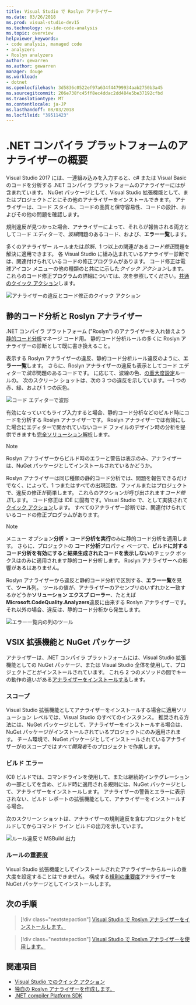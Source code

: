 ```yaml
---
title: Visual Studio で Roslyn アナライザー
ms.date: 03/26/2018
ms.prod: visual-studio-dev15
ms.technology: vs-ide-code-analysis
ms.topic: overview
helpviewer_keywords:
- code analysis, managed code
- analyzers
- Roslyn analyzers
author: gewarren
ms.author: gewarren
manager: douge
ms.workload:
- dotnet
ms.openlocfilehash: 3d5836c0522ef97a634f44799934aab2750b3a45
ms.sourcegitcommit: 206e738fc45ff8ec4ddac2dd484e5be37192cfbd
ms.translationtype: MT
ms.contentlocale: ja-JP
ms.lasthandoff: 08/03/2018
ms.locfileid: "39511423"
---
```

# <a name="overview-of-net-compiler-platform-analyzers"></a>.NET コンパイラ プラットフォームのアナライザーの概要

Visual Studio 2017 には、一連組み込みを入力すると、c# または Visual Basic のコードを分析する .NET コンパイラ プラットフォームのアナライザーにはが含まれています。 NuGet パッケージとして、Visual Studio 拡張機能として、またはプロジェクトごとにその他のアナライザーをインストールできます。 アナライザーは、コード スタイル、コードの品質と保守容易性、コードの設計、およびその他の問題を確認します。

規則違反が見つかった場合、アナライザーによって、それらが報告される両方としてコード エディターで、*波線*問題のあるコード、および、**エラー一覧**します。

多くのアナライザー ルールまたは*診断*、1 つ以上の関連がある*コード修正*問題を解決に適用できます。 各 Visual Studio に組み込まれているアナライザー診断では、関連付けられているコードの修正プログラムがあります。 コード修正は電球アイコン メニューの他の種類のと共にに示した*クイック アクション*します。 これらのコード修正プログラムの詳細については、次を参照してください。[共通のクイック アクション](../ide/common-quick-actions.md)します。

![アナライザーの違反とコード修正のクイック アクション](../code-quality/media/built-in-analyzer-code-fix.png)

## <a name="roslyn-analyzers-vs-static-code-analysis"></a>静的コード分析と Roslyn アナライザー

.NET コンパイラ プラットフォーム ("Roslyn") のアナライザーを入れ替えよう[静的コード分析](../code-quality/code-analysis-for-managed-code-overview.md)マネージ コード用。 静的コード分析ルールの多くに Roslyn アナライザーの診断として既に書き換えること。

表示する Roslyn アナライザーの違反、静的コード分析ルール違反のように、**エラー一覧**します。 さらに、Roslyn アナライザーの違反も表示としてコード エディターで*波形*問題のあるコードです。 に応じて、波線の色、[の重大度設定](../code-quality/use-roslyn-analyzers.md#rule-severity)ルールの。 次のスクリーン ショットは、次の 3 つの違反を示しています。&mdash;1 つの赤、緑、および 1 つの灰色。

![コード エディターで波形](media/diagnostics-severity-colors.png)

有効になっていてもライブ入力すると場合、静的コード分析などのビルド時にコードを分析する Roslyn アナライザーです。 Roslyn アナライザーでは有効にした場合にエディターで開かれていないコード ファイルのデザイン時の分析を提供できますも[完全ソリューション解析](../code-quality/how-to-enable-and-disable-full-solution-analysis-for-managed-code.md#to-toggle-full-solution-analysis)します。

> [!NOTE]
> Roslyn アナライザーからビルド時のエラーと警告は表示のみ、アナライザーは、NuGet パッケージとしてインストールされているかどうか。

Roslyn アナライザーは同じ種類の静的コード分析では、問題を報告できるだけでなく、によって、1 つまたはすべての出現回数、ファイルまたはプロジェクトで、違反の修正が簡単します。 これらのアクションが呼び出されます*コード修正*します。 コード修正は IDE に固有です。Visual Studio で、として実装されて[クイック アクション](../ide/quick-actions.md)します。 すべてのアナライザー診断では、関連付けられているコードの修正プログラムがあります。

> [!NOTE]
> メニュー オプション**分析** > **コード分析を実行**のみに静的コード分析を適用します。 さらに、プロジェクトの **コード分析**プロパティ ページで、**ビルドに対するコード分析を有効にする**と**結果生成されたコードを表示しない**のチェック ボックスはのみに適用されます静的コード分析します。 Roslyn アナライザーへの影響があるはありません。

Roslyn アナライザーから違反と静的コード分析で区別する、**エラー一覧**を見て、**ツール**列。 ツールの値が、アナライザーのアセンブリのいずれかと一致するかどうか**ソリューション エクスプ ローラー**、たとえば**Microsoft.CodeQuality.Analyzers**違反に由来する Roslyn アナライザーです。 それ以外の場合、違反は、静的コード分析から発生します。

![エラー一覧内の列のツール](media/code-analysis-tool-in-error-list.png)

## <a name="nuget-package-versus-vsix-extension"></a>VSIX 拡張機能と NuGet パッケージ

アナライザーは、.NET コンパイラ プラットフォームには、Visual Studio 拡張機能としての NuGet パッケージ、または Visual Studio 全体を使用して、プロジェクトごとがインストールされています。 これら 2 つのメソッドの間でキーの動作の違いがある[アナライザーをインストールする](../code-quality/install-roslyn-analyzers.md)します。

### <a name="scope"></a>スコープ

Visual Studio 拡張機能としてアナライザーをインストールする場合に適用ソリューション レベルでは、Visual Studio のすべてのインスタンス。 推奨される方法には、NuGet パッケージとして、アナライザーをインストールする場合は、NuGet パッケージがインストールされているプロジェクトにのみ適用されます。 チーム環境で、NuGet パッケージとしてインストールされているアナライザーがのスコープでは*すべて開発者*そのプロジェクトで作業します。

### <a name="build-errors"></a>ビルド エラー

(CI) ビルドでは、コマンドラインを使用して、または継続的インテグレーションの一部としてを含め、ビルド時に適用される規則には、NuGet パッケージとして、アナライザーをインストールします。 アナライザーの警告とエラーに表示されない、ビルド レポートの拡張機能として、アナライザーをインストールする場合。

次のスクリーン ショットは、アナライザーの規則違反を含むプロジェクトをビルドしてからコマンド ライン ビルドの出力を示しています。

![ルール違反で MSBuild 出力](media/command-line-build-analyzers.png)

### <a name="rule-severity"></a>ルールの重要度

Visual Studio 拡張機能としてインストールされたアナライザーからルールの重大度を設定することはできません。 構成する[規則の重要度](../code-quality/use-roslyn-analyzers.md#rule-severity)アナライザーを NuGet パッケージとしてインストールします。

## <a name="next-steps"></a>次の手順

> [!div class="nextstepaction"]
> [Visual Studio で Roslyn アナライザーをインストールします。](../code-quality/install-roslyn-analyzers.md)

> [!div class="nextstepaction"]
> [Visual Studio で Roslyn アナライザーを使用します。](../code-quality/use-roslyn-analyzers.md)

## <a name="see-also"></a>関連項目

- [Visual Studio でのクイック アクション](../ide/quick-actions.md)
- [独自の Roslyn アナライザーを作成します。](../extensibility/getting-started-with-roslyn-analyzers.md)
- [.NET compiler Platform SDK](/dotnet/csharp/roslyn-sdk/)